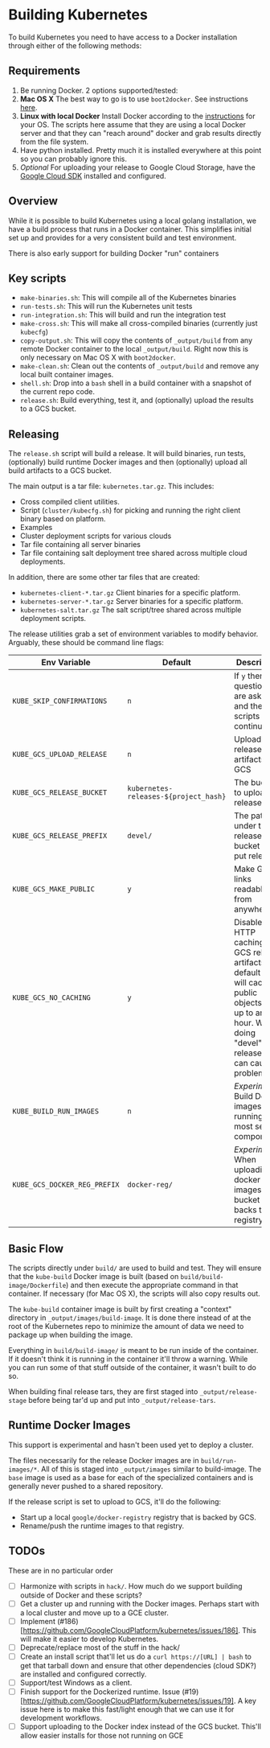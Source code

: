 # Building Kubernetes

To build Kubernetes you need to have access to a Docker installation through either of the following methods:

## Requirements

1. Be running Docker.  2 options supported/tested:
  1. **Mac OS X** The best way to go is to use `boot2docker`.  See instructions [here](https://docs.docker.com/installation/mac/).
  2. **Linux with local Docker**  Install Docker according to the [instructions](https://docs.docker.com/installation/#installation) for your OS.  The scripts here assume that they are using a local Docker server and that they can "reach around" docker and grab results directly from the file system.
2. Have python installed.  Pretty much it is installed everywhere at this point so you can probably ignore this.
3. *Optional* For uploading your release to Google Cloud Storage, have the [Google Cloud SDK](https://developers.google.com/cloud/sdk/) installed and configured.

## Overview

While it is possible to build Kubernetes using a local golang installation, we have a build process that runs in a Docker container.  This simplifies initial set up and provides for a very consistent build and test environment.

There is also early support for building Docker "run" containers

## Key scripts

* `make-binaries.sh`: This will compile all of the Kubernetes binaries
* `run-tests.sh`: This will run the Kubernetes unit tests
* `run-integration.sh`: This will build and run the integration test
* `make-cross.sh`: This will make all cross-compiled binaries (currently just `kubecfg`)
* `copy-output.sh`: This will copy the contents of `_output/build` from any remote Docker container to the local `_output/build`.  Right now this is only necessary on Mac OS X with `boot2docker`.
* `make-clean.sh`: Clean out the contents of `_output/build` and remove any local built container images.
* `shell.sh`: Drop into a `bash` shell in a build container with a snapshot of the current repo code.
* `release.sh`: Build everything, test it, and (optionally) upload the results to a GCS bucket.

## Releasing

The `release.sh` script will build a release.  It will build binaries, run tests, (optionally) build runtime Docker images and then (optionally) upload all build artifacts to a GCS bucket.

The main output is a tar file: `kubernetes.tar.gz`.  This includes:
* Cross compiled client utilities.
* Script (`cluster/kubecfg.sh`) for picking and running the right client binary based on platform.
* Examples
* Cluster deployment scripts for various clouds
* Tar file containing all server binaries
* Tar file containing salt deployment tree shared across multiple cloud deployments.

In addition, there are some other tar files that are created:
* `kubernetes-client-*.tar.gz` Client binaries for a specific platform.
* `kubernetes-server-*.tar.gz` Server binaries for a specific platform.
* `kubernetes-salt.tar.gz` The salt script/tree shared across multiple deployment scripts.

The release utilities grab a set of environment variables to modify behavior.  Arguably, these should be command line flags:

Env Variable | Default | Description
-------------|---------|------------
`KUBE_SKIP_CONFIRMATIONS` | `n` | If `y` then no questions are asked and the scripts just continue.
`KUBE_GCS_UPLOAD_RELEASE` | `n` | Upload release artifacts to GCS
`KUBE_GCS_RELEASE_BUCKET` | `kubernetes-releases-${project_hash}` | The bucket to upload releases to
`KUBE_GCS_RELEASE_PREFIX` | `devel/` | The path under the release bucket to put releases
`KUBE_GCS_MAKE_PUBLIC` | `y` | Make GCS links readable from anywhere
`KUBE_GCS_NO_CACHING` | `y` | Disable HTTP caching of GCS release artifacts.  By default GCS will cache public objects for up to an hour.  When doing "devel" releases this can cause problems.
`KUBE_BUILD_RUN_IMAGES` | `n` | *Experimental* Build Docker images for running most server components.
`KUBE_GCS_DOCKER_REG_PREFIX` | `docker-reg/` | *Experimental* When uploading docker images, the bucket that backs the registry.

## Basic Flow

The scripts directly under `build/` are used to build and test.  They will ensure that the `kube-build` Docker image is built (based on `build/build-image/Dockerfile`) and then execute the appropriate command in that container.  If necessary (for Mac OS X), the scripts will also copy results out.

The `kube-build` container image is built by first creating a "context" directory in `_output/images/build-image`.  It is done there instead of at the root of the Kubernetes repo to minimize the amount of data we need to package up when building the image.

Everything in `build/build-image/` is meant to be run inside of the container.  If it doesn't think it is running in the container it'll throw a warning.  While you can run some of that stuff outside of the container, it wasn't built to do so.

When building final release tars, they are first staged into `_output/release-stage` before being tar'd up and put into `_output/release-tars`.

## Runtime Docker Images

This support is experimental and hasn't been used yet to deploy a cluster.

The files necessarily for the release Docker images are in `build/run-images/*`.  All of this is staged into `_output/images` similar to build-image.  The `base` image is used as a base for each of the specialized containers and is generally never pushed to a shared repository.

If the release script is set to upload to GCS, it'll do the following:
* Start up a local `google/docker-registry` registry that is backed by GCS.
* Rename/push the runtime images to that registry.

## TODOs

These are in no particular order

* [ ] Harmonize with scripts in `hack/`.  How much do we support building outside of Docker and these scripts?
* [ ] Get a cluster up and running with the Docker images.  Perhaps start with a local cluster and move up to a GCE cluster.
* [ ] Implement (#186)[https://github.com/GoogleCloudPlatform/kubernetes/issues/186].  This will make it easier to develop Kubernetes.
* [ ] Deprecate/replace most of the stuff in the hack/
* [ ] Create an install script that'll let us do a `curl https://[URL] | bash` to get that tarball down and ensure that other dependencies (cloud SDK?) are installed and configured correctly.
* [ ] Support/test Windows as a client.
* [ ] Finish support for the Dockerized runtime. Issue (#19)[https://github.com/GoogleCloudPlatform/kubernetes/issues/19].  A key issue here is to make this fast/light enough that we can use it for development workflows.
* [ ] Support uploading to the Docker index instead of the GCS bucket.  This'll allow easier installs for those not running on GCE
